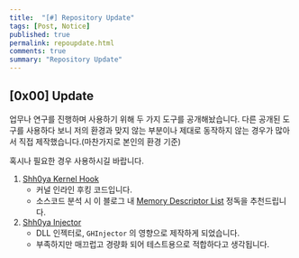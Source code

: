 ```yaml
---
title:  "[#] Repository Update"
tags: [Post, Notice]
published: true
permalink: repoupdate.html
comments: true
summary: "Repository Update"
---
```


## [0x00] Update

업무나 연구를 진행하며 사용하기 위해 두 가지 도구를 공개해놨습니다. 다른 공개된 도구를 사용하다 보니 저의 환경과 맞지 않는 부분이나 제대로 동작하지 않는 경우가 많아서 직접 제작했습니다.(마찬가지로 본인의 환경 기준)

혹시나 필요한 경우 사용하시길 바랍니다.

1. [Shh0ya Kernel Hook](https://github.com/Shhoya/Shh0yaKernelHook)
   - 커널 인라인 후킹 코드입니다.
   - 소스코드 분석 시 이 블로그 내 [Memory Descriptor List](https://shhoya.github.io/windows_MDL.html) 정독을 추천드립니다.
2. [Shh0ya Injector](https://github.com/Shhoya/Shh0yaInjector)
   - DLL 인젝터로, `GHInjector` 의 영향으로 제작하게 되었습니다.
   - 부족하지만 매끄럽고 경량화 되어 테스트용으로 적합하다고 생각됩니다.




